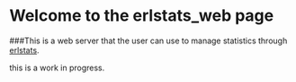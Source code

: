 
Welcome to the erlstats_web page
================================

###This is a web server that the user can use to manage statistics through [erlstats](https://github.com/omarkj/erlstats).

this is a work in progress.